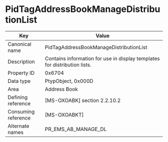 # PidTagAddressBookManageDistributionList

| Key | Value |
|---|---|
| Canonical name | PidTagAddressBookManageDistributionList |
| Description | Contains information for use in display templates for distribution lists. |
| Property ID | 0x6704 |
| Data type | PtypObject, 0x000D |
| Area | Address Book |
| Defining reference | [MS-OXOABK] section 2.2.10.2 |
| Consuming reference | [MS-OXOABKT] |
| Alternate names | PR_EMS_AB_MANAGE_DL |
